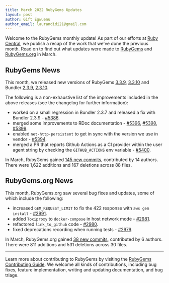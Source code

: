 ```yaml
---
title: March 2022 RubyGems Updates
layout: post
author: Gift Egwuenu
author_email: laurandidi21@gmail.com
---
```


Welcome to the RubyGems monthly update! As part of our efforts at [Ruby Central](http://rubytogether.org/), we publish a recap of the work that we've done the previous month. Read on to find out what updates were made to [RubyGems](https://github.com/rubygems/rubygems) and [RubyGems.org](https://github.com/rubygems/rubygems.org) in March.

## RubyGems News

This month, we released new versions of RubyGems [3.3.9](https://github.com/rubygems/rubygems/blob/master/CHANGELOG.md#339--2022-03-09), [3.3.10](https://github.com/rubygems/rubygems/blob/master/CHANGELOG.md#3310--2022-03-23) and Bundler [2.3.9](https://github.com/rubygems/rubygems/blob/master/bundler/CHANGELOG.md#239-march-9-2022), [2.3.10](https://github.com/rubygems/rubygems/blob/master/bundler/CHANGELOG.md#2310-march-23-2022).

The following is a non-exhaustive list of the improvements included in the above releases (see the changelog for further information):

- worked on a small regression in Bundler 2.3.7 and released a fix with Bundler 2.3.9 - [#5386](https://github.com/rubygems/rubygems/pull/5386).
- merged some improvements to  RDoc  documentation - [#5396](https://github.com/rubygems/rubygems/pull/5396), [#5398](https://github.com/rubygems/rubygems/pull/5398), [#5399](https://github.com/rubygems/rubygems/pull/5399).
- enabled `net-http-persistent` to get in sync with the version we use in vendor - [#5394](https://github.com/rubygems/rubygems/pull/5394).
- merged a PR that reports Github Actions as a CI provider within the user agent string by checking the `GITHUB_ACTIONS` env variable - [#5400](https://github.com/rubygems/rubygems/pull/5400).

In March, RubyGems gained [145 new commits](https://github.com/rubygems/rubygems/compare/master@%7B2022-03-01%7D...master@%7B2022-03-31%7D), contributed by 14 authors. There were 1,622 additions and 167 deletions across 88 files.

## RubyGems.org News

This month, RubyGems.org saw several bug fixes and updates, some of which include the following:

- increased `GEM_REQUEST_LIMIT` to fix the 422 response with `aws gem install` - [#2991](https://github.com/rubygems/rubygems.org/pull/2991).
- added `Toxiproxy` to `docker-compose` in host network mode - [#2981](https://github.com/rubygems/rubygems.org/pull/2981).
- refactored `link_to_github` code - [#2980](https://github.com/rubygems/rubygems.org/pull/2980).
- fixed deprecations recording when running tests - [#2979](https://github.com/rubygems/rubygems.org/pull/2979).

In March, RubyGems.org gained [38 new commits](https://github.com/rubygems/rubygems.org/compare/master@%7B2022-03-01%7D...master@%7B2022-03-31%7D), contributed by 6 authors. There were 811 additions and 531 deletions across 30 files.

---
Learn more about contributing to RubyGems by visiting the [RubyGems Contributing Guide](https://github.com/rubygems/rubygems/blob/master/CONTRIBUTING.md#how-to-contribute). We welcome all kinds of contributions, including bug fixes, feature implementation, writing and updating documentation, and bug triage.
